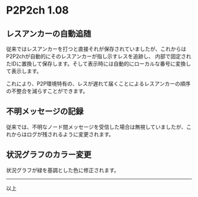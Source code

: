 P2P2ch 1.08
===========

レスアンカーの自動追随
-------------------

従来ではレスアンカーを打つと直接それが保存されていましたが、これからはP2P2chが自動的にそのレスアンカーが指し示すレスを追跡し、
内部で固定されたIDに置換して保存します。そして表示時には自動的にローカルな番号に変換して表示します。

これにより、P2P環境特有の、レスが遅れて届くことによるレスアンカーの順序の不整合を減らすことができます。

不明メッセージの記録
-----------------

従来では、不明なノード間メッセージを受信した場合は無視していましたが、これからはログが残されるように変更されます。

状況グラフのカラー変更
-------------------

状況グラフが緑を基調とした色に修正されます。

----

以上